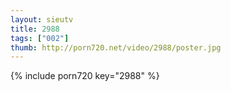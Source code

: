 ```yaml
--- 
layout: sieutv
title: 2988
tags: ["002"]
thumb: http://porn720.net/video/2988/poster.jpg
---
```

{% include porn720 key="2988" %} 
